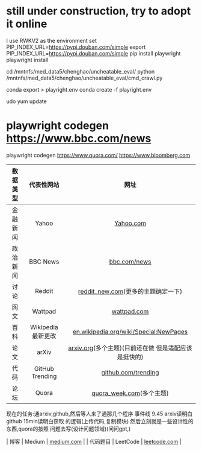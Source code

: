 # still under construction, try to adopt it online

<!-- short for playwright -->
<!-- conda create -n PR3 python=3.6

y

conda activate PR3 -->
I use RWKV2 as the environment
set PIP_INDEX_URL=https://pypi.douban.com/simple
export PIP_INDEX_URL=https://pypi.douban.com/simple
pip install playwright
playwright install


cd /mntnfs/med_data5/chenghao/uncheatable_eval/
python /mntnfs/med_data5/chenghao/uncheatable_eval/cmd_crawl.py


conda export > playright.env
conda create -f playright.env

udo yum update


# playwright codegen https://www.bbc.com/news

playwright codegen https://www.quora.com/
https://www.bloomberg.com

| 数据类型 | 代表性网站 | 网址 |
|:------:|:------:|:------:|
| 金融新闻 | Yahoo | [Yahoo.com](https://www.Yahoo.com) |
| 政治新闻 | BBC News | [bbc.com/news](https://www.bbc.com/news) |
| 讨论 | Reddit | [reddit_new.com](https://www.reddit.com/r/all/new/)(更多的主题确定一下) |
| 网文 | Wattpad | [wattpad.com](https://www.wattpad.com) |
| 百科 | Wikipedia 最新更改 | [en.wikipedia.org/wiki/Special:NewPages](https://en.wikipedia.org/wiki/Special:NewPages) |
| 论文 | arXiv | [arxiv.org](https://arxiv.org)(多个主题)(目前还在做 但是适配应该是挺快的)|
| 代码 | GitHub Trending | [github.com/trending](https://github.com/trending) |
| 论坛 | Quora | [quora_week.com](https://www.quora.com/search?q=new&time=week)(多个主题) |

 现在的任务:通arxiv,github,然后等人来了通那几个程序
 事件线 9.45 arxiv读明白 github 15min读明白获取 的逻辑(上传代码,复制模块)
 然后立刻就是一些设计性的东西,quora的按照 问题去写(设计问题领域)(问问gpt,)



| 博客 | Medium | [medium.com](https://medium.com) |
| 代码题目 | LeetCode | [leetcode.com](https://leetcode.com) |
